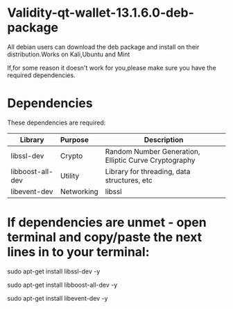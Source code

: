 # Validity-qt-wallet-13.1.6.0-deb-package
All debian users can download the deb package and install on their distribution.Works on Kali,Ubuntu and Mint

If,for some reason it doesn't work for you,please make sure you have the required dependencies.

# Dependencies
These dependencies are required:


| Library     | Purpose           | Description  |
| ------------- |:-------------| -----|
| libssl-dev      | Crypto | Random Number Generation, Elliptic Curve Cryptography |
| libboost-all-dev      | Utility |Library for threading, data structures, etc |
| libevent-dev | Networking |libssl      |

# If dependencies are unmet - open terminal and copy/paste the next lines in to your terminal:

sudo apt-get install libssl-dev -y                       

sudo apt-get install libboost-all-dev -y

sudo apt-get install libevent-dev -y
